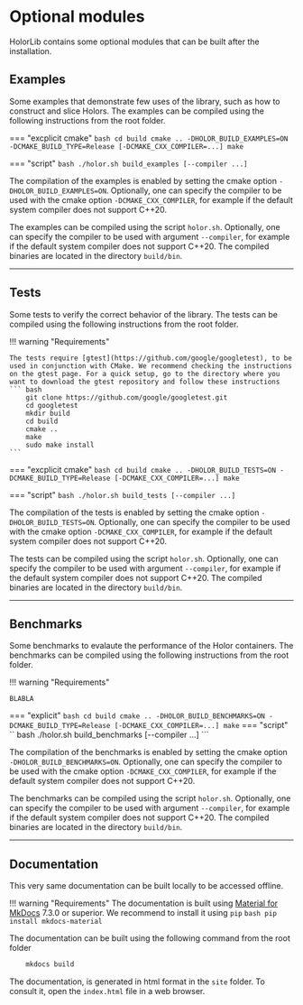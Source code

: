 # Optional modules

HolorLib contains some optional modules that can be built after the installation.



## Examples
Some examples that demonstrate few uses of the library, such as how to construct and slice Holors. The examples can be compiled using the following instructions from the root folder.

=== "excplicit cmake"
    ``` bash
        cd build
        cmake .. -DHOLOR_BUILD_EXAMPLES=ON -DCMAKE_BUILD_TYPE=Release [-DCMAKE_CXX_COMPILER=...]
        make
    ```

=== "script"
    ``` bash
        ./holor.sh build_examples [--compiler ...]
    ```

The compilation of the examples is enabled by setting the cmake option `-DHOLOR_BUILD_EXAMPLES=ON`. Optionally, one can specify the compiler to be used with the cmake option `-DCMAKE_CXX_COMPILER`, for example if the default system compiler does not support C++20.


The examples can be compiled using the script `holor.sh`. Optionally, one can specify the compiler to be used with argument `--compiler`, for example if the default system compiler does not support C++20.
The compiled binaries are located  in the directory `build/bin`.




---


## Tests
Some tests to verify the correct behavior of the library. The tests can be compiled using the following instructions from the root folder.

!!! warning "Requirements"

    The tests require [gtest](https://github.com/google/googletest), to be used in conjunction with CMake. We recommend checking the instructions on the gtest page. For a quick setup, go to the directory where you want to download the gtest repository and follow these instructions
    ``` bash
        git clone https://github.com/google/googletest.git 
        cd googletest
        mkdir build 
        cd build
        cmake ..
        make
        sudo make install
    ```

=== "excplicit cmake"
    ``` bash
        cd build
        cmake .. -DHOLOR_BUILD_TESTS=ON -DCMAKE_BUILD_TYPE=Release [-DCMAKE_CXX_COMPILER=...]
        make
    ```

=== "script"
    ``` bash
        ./holor.sh build_tests [--compiler ...]
    ```

The compilation of the tests is enabled by setting the cmake option `-DHOLOR_BUILD_TESTS=ON`. Optionally, one can specify the compiler to be used with the cmake option `-DCMAKE_CXX_COMPILER`, for example if the default system compiler does not support C++20.

The tests can be compiled using the script `holor.sh`. Optionally, one can specify the compiler to be used with argument `--compiler`, for example if the default system compiler does not support C++20.
The compiled binaries are located  in the directory `build/bin`.




---


## Benchmarks
Some benchmarks to evalaute the performance of the Holor containers. The benchmarks can be compiled using the following instructions from the root folder.

!!! warning "Requirements"

    BLABLA 

=== "explicit"
    ``` bash
        cd build
        cmake .. -DHOLOR_BUILD_BENCHMARKS=ON -DCMAKE_BUILD_TYPE=Release [-DCMAKE_CXX_COMPILER=...]
        make
    ```
=== "script"
    `` bash
        ./holor.sh build_benchmarks [--compiler ...]
    ```

The compilation of the benchmarks is enabled by setting the cmake option `-DHOLOR_BUILD_BENCHMARKS=ON`. Optionally, one can specify the compiler to be used with the cmake option `-DCMAKE_CXX_COMPILER`, for example if the default system compiler does not support C++20.

The benchmarks can be compiled using the script `holor.sh`. Optionally, one can specify the compiler to be used with argument `--compiler`, for example if the default system compiler does not support C++20.
The compiled binaries are located  in the directory `build/bin`.



---


## Documentation
This very same documentation can be built locally to be accessed offline.

!!! warning "Requirements"
    The documentation is built using [Material for MkDocs](https://squidfunk.github.io/mkdocs-material/) 7.3.0 or superior. We recommend to install it using `pip`
    ``` bash
        pip install mkdocs-material
    ```

The documentation can be built using the following command from the root folder

``` bash
    mkdocs build
```
The documentation, is generated in html format in the `site` folder. To consult it, open the `index.html` file in a web browser.